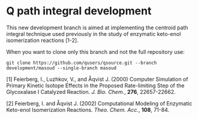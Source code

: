 Q path integral development
================================================================================

This new development branch is aimed at implementing the centroid path
integral technique used previously in the study of enzymatic keto-enol
isomerization reactions [1-2].


When you want to clone only this branch and not the full repository use:  

    git clone https://github.com/qusers/qsource.git --branch development/masoud --single-branch masoud


[1] Feierberg, I., Luzhkov, V., and Åqvist J. (2000) Computer Simulation of Primary Kinetic Isotope Effects in the Proposed Rate-limiting Step of the Glycoxalase I Catalyzed Reaction. *J. Bio. Chem.*, **276**, 22657-22662.  

[2] Feierberg, I. and Åqvist J. (2002) Computational Modeling of Enzymatic Keto-enol Isomerization Reactions. *Theo. Chem. Acc.*, **108**, 71-84.  
